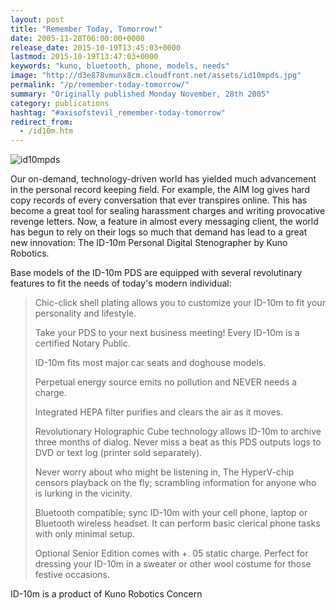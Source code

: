 ```yaml
---
layout: post
title: "Remember Today, Tomorrow!"
date: 2005-11-28T06:00:00+0000
release_date: 2015-10-19T13:45:03+0000
lastmod: 2015-10-19T13:47:03+0000
keywords: "kuno, bluetooth, phone, models, needs"
image: "http://d3e878vmunx8cm.cloudfront.net/assets/id10mpds.jpg"
permalink: "/p/remember-today-tomorrow/"
summary: "Originally published Monday November, 28th 2005"
category: publications
hashtag: "#axisofstevil_remember-today-tomorrow"
redirect_from:
  - /id10m.htm
---
```


[id_1]: http://d3e878vmunx8cm.cloudfront.net/assets/id10mpds.jpg "id10mpds"
![id10mpds][id_1]

Our on-demand, technology-driven world has yielded much advancement in the personal record keeping field. For example, the AIM log gives hard copy records of every conversation that ever transpires online. This has become a great tool for sealing harassment charges and writing provocative revenge letters. Now, a feature in almost every messaging client, the world has begun to rely on their logs so much that demand has lead to a great new innovation: The ID-10m Personal Digital Stenographer by Kuno Robotics.

Base models of the ID-10m PDS are equipped with several revolutinary features to fit the needs of today's modern individual:

> Chic-click shell plating allows you to customize your ID-10m to fit your personality and lifestyle.
> 
> Take your PDS to your next business meeting! Every ID-10m is a certified Notary Public.
> 
> ID-10m fits most major car seats and doghouse models.
> 
> Perpetual energy source emits no pollution and NEVER needs a charge.
> 
> Integrated HEPA filter purifies and clears the air as it moves.
> 
> Revolutionary Holographic Cube technology allows ID-10m to archive three months of dialog. Never miss a beat as this PDS outputs logs to DVD or text log (printer sold separately).
> 
> Never worry about who might be listening in, The HyperV-chip censors playback on the fly; scrambling information for anyone who is lurking in the vicinity.
> 
> Bluetooth compatible; sync ID-10m with your cell phone, laptop or Bluetooth wireless headset. It can perform basic clerical phone tasks with only minimal setup.
> 
> Optional Senior Edition comes with +. 05 static charge. Perfect for dressing your ID-10m in a sweater or other wool costume for those festive occasions.

ID-10m is a product of Kuno Robotics Concern

